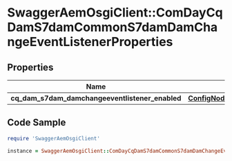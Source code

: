 # SwaggerAemOsgiClient::ComDayCqDamS7damCommonS7damDamChangeEventListenerProperties

## Properties

Name | Type | Description | Notes
------------ | ------------- | ------------- | -------------
**cq_dam_s7dam_damchangeeventlistener_enabled** | [**ConfigNodePropertyBoolean**](ConfigNodePropertyBoolean.md) |  | [optional] 

## Code Sample

```ruby
require 'SwaggerAemOsgiClient'

instance = SwaggerAemOsgiClient::ComDayCqDamS7damCommonS7damDamChangeEventListenerProperties.new(cq_dam_s7dam_damchangeeventlistener_enabled: null)
```


